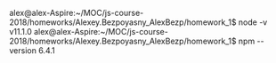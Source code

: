 




alex@alex-Aspire:~/MOC/js-course-2018/homeworks/Alexey.Bezpoyasny_AlexBezp/homework_1$ node -v
v11.1.0
alex@alex-Aspire:~/MOC/js-course-2018/homeworks/Alexey.Bezpoyasny_AlexBezp/homework_1$ npm --version
6.4.1

